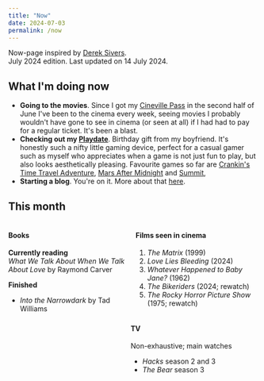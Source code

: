 ```yaml
---
title: "Now"
date: 2024-07-03
permalink: /now
---
```


Now-page inspired by <a href="https://sive.rs/nowff" target="_blank">Derek Sivers</a>. 
<br />July 2024 edition. Last updated on 14 July 2024.

## What I'm doing now

- **Going to the movies**. Since I got my <a href="https://cinevillepass.be/en-BE" target="_blank">Cineville Pass</a> in the second half of June  I've been to the cinema every week, seeing movies I probably wouldn't have gone to see in cinema (or seen at all) if I had had to pay for a regular ticket. It's been a blast.
- **Checking out my <a href="https://play.date/" target="_blank">Playdate</a>**. Birthday gift from my boyfriend. It's honestly such a nifty little gaming device, perfect for a casual gamer such as myself who appreciates when a game is not just fun to play, but also looks aesthetically pleasing. Favourite games so far are <a href="https://play.date/games/crankin/" target="_blank">Crankin's Time Travel Adventure</a>, <a href="https://play.date/games/mars-after-midnight/" target="_blank">Mars After Midnight</a> and <a href="https://play.date/games/summit/" target="_blank">Summit</a>,
- **Starting a blog**. You're on it. More about that [here](/about.md).

## This month
<div>
<div style="float: left; width: 49%;">
<h4>Books</h4>
<p><strong>Currently reading</strong> <br /><i>What We Talk About When We Talk About Love</i> by Raymond Carver</p>
<p><strong>Finished</strong></p>
  <ul>
    <li><i>Into the Narrowdark</i> by Tad Williams</li>
  </ul>
</div>
<div style="float: right; width: 49%;">
<h4>Films seen in cinema</h4>
<ol>
  <li><i>The Matrix</i> (1999)</li>
  <li><i>Love Lies Bleeding</i> (2024)</li>
  <li><i>Whatever Happened to Baby Jane?</i> (1962)</li>
  <li><i>The Bikeriders</i> (2024; rewatch)</li>
  <li><i>The Rocky Horror Picture Show</i> (1975; rewatch)</li>
</ol>
</div>
</div>
<div>
<div style="float: left; width: 49%;">
  <h4>TV</h4>
  <p>Non-exhaustive; main watches</p>
  <ul>
    <li><i>Hacks</i> season 2 and 3</li>
    <li><i>The Bear</i> season 3</li>
  </ul>
</div>
</div>
